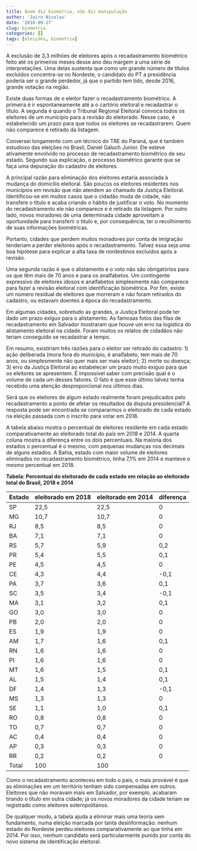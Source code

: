```yaml
---
title: Quem diz biometria, não diz manipulação
author: 'Jairo Nicolau'
date: '2018-09-27'
slug: biometria
categories: []
tags: [eleições, biometria]
---
```


A exclusão de 3,3 milhões de eleitores após o recadastramento biométrico feito
até os primeiros meses desse ano deu margem a uma série de interpretações. Uma
delas sustenta que como um grande número de títulos excluídos concentra-se no
Nordeste, o candidato do PT a presidência poderia ser o grande perdedor, já que
o partido tem tido, desde 2016, grande votação na região.

Existe duas formas de o eleitor fazer o recadastramento biométrico. A primeira é
ir espontaneamente até a o cartório eleitoral e recadastrar o título. A segunda
é quando o Tribunal Regional Eleitoral convoca todos os eleitores de um
município para a revisão do eleitorado. Nesse caso, é estabelecido um prazo para
que todos os eleitores se recadastrarem. Quem não comparece é retirado da
listagem.

Conversei longamente com um técnico do TRE do Paraná, que é também estudioso das
eleições no Brasil, Daniel Galuch Junior. Ele esteve ativamente envolvido no
processo de recadastramento biométrico de seu estado. Segundo sua explicação, o
processo biométrico garante que se faça uma depuração do cadastro de eleitores.

A principal razão para eliminação dos eleitores estaria associada à mudança do
domicilio eleitoral. São poucos os eleitores residentes nos municípios em
revisão que não atendem ao chamado da Justiça Eleitoral. Identificou-se em
muitos casos que o cidadão muda de cidade, não transfere o título e acaba
criando o hábito de justificar o voto. No momento do recadastramento ele não
comparece e é retirado da listagem. Por outro lado, novos moradores de uma
determinada cidade aproveitam a oportunidade para transferir o título e, por
consequência, ter o recolhimento de suas informações biométricas.

Portanto, cidades que perdem muitos moradores por conta de imigração tenderiam a
perder eleitores após o recadastramento. Talvez essa seja uma boa hipótese para
explicar a alta taxa de nordestinos excluídos após a revisão.

Uma segunda razão é que o alistamento e o voto não são obrigatórios para os que
têm mais de 70 anos e para os analfabetos. Um contingente expressivo de
eleitores idosos e analfabetos simplesmente não comparece para fazer a revisão
eleitoral com identificação biométrica. Por fim, existe um número residual de
eleitores que morreram e não foram retirados do cadastro, ou estavam doentes à
época do recadastramento.

Em algumas cidades, sobretudo as grandes, a Justiça Eleitoral pode ter dado um
prazo exíguo para o alistamento. As famosas fotos das filas de recadastramento
em Salvador mostraram que houve um erro na logística do alistamento eleitoral na
cidade. Foram muitos os relatos de cidadãos não teriam conseguido se recadastrar
a tempo.

Em resumo, existiriam três razões para o eleitor ser retirado do cadastro: 1)
ação deliberada (mora fora do município, é analfabeto, tem mais de 70 anos, ou
simplesmente não quer mais ser mais eleitor); 2) morte ou doença; 3) erro da
Justiça Eleitoral ao estabelecer um prazo muito exíguo para que os eleitores se
apresentem. É impossível saber com precisão qual é o volume de cada um desses
fatores. O fato é que esse último talvez tenha recebido uma atenção
desproporcional nos últimos dias.

Será que os eleitores de algum estado realmente foram prejudicados pelo
recadastramento a ponto de afetar os resultados da disputa presidencial? A
resposta pode ser encontrada se compararmos o eleitorado de cada estado na
eleição passada com o inscrito para votar em 2018.

A tabela abaixo mostra o percentual de eleitores residente em cada estado
comparativamente ao eleitorado total do país em 2018 e 2014. A quarta coluna
mostra a diferença entre os dois percentuais. Na maioria dos estados o
percentual é o mesmo, com pequenas mudanças nos decimais de alguns estados. A
Bahia, estado com maior volume de eleitores eliminados no recadastramento
biométrico, tinha 7,1% em 2014 e manteve o mesmo percentual em 2018.

**Tabela: Percentual do eleitorado de cada estado em relação ao eleitorado total
do Brasil, 2018 e 2014**

| Estado | eleitorado em 2018 | eleitorado em 2014 | diferença |
|--------|--------------------|--------------------|-----------|
| SP     | 22,5               | 22,5               | 0         |
| MG     | 10,7               | 10,7               | 0         |
| RJ     | 8,5                | 8,5                | 0         |
| BA     | 7,1                | 7,1                | 0         |
| RS     | 5,7                | 5,9                | 0,2       |
| PR     | 5,4                | 5,5                | 0,1       |
| PE     | 4,5                | 4,5                | 0         |
| CE     | 4,3                | 4,4                | \-0,1     |
| PA     | 3,7                | 3,6                | 0,1       |
| SC     | 3,5                | 3,4                | \-0,1     |
| MA     | 3,1                | 3,2                | 0,1       |
| GO     | 3,0                | 3,0                | 0         |
| PB     | 2,0                | 2,0                | 0         |
| ES     | 1,9                | 1,9                | 0         |
| AM     | 1,7                | 1,6                | 0,1       |
| RN     | 1,6                | 1,6                | 0         |
| PI     | 1,6                | 1,6                | 0         |
| MT     | 1,6                | 1,5                | 0,1       |
| AL     | 1,5                | 1,4                | 0,1       |
| DF     | 1,4                | 1,3                | \-0,1     |
| MS     | 1,3                | 1,3                | 0         |
| SE     | 1,1                | 1,0                | 0,1       |
| RO     | 0,8                | 0,8                | 0         |
| TO     | 0,7                | 0,7                | 0         |
| AC     | 0,4                | 0,4                | 0         |
| AP     | 0,3                | 0,3                | 0         |
| RR     | 0,2                | 0,2                | 0         |
| Total  | 100                | 100                |           |

Como o recadastramento aconteceu em todo o país, o mais provável é que as
eliminações em um território tenham sido compensadas em outros. Eleitores que
não moravam mais em Salvador, por exemplo, acabaram tirando o título em outra
cidade; já os novos moradores da cidade teriam se registrado como eleitores
soteropolitanos.

De qualquer modo, a tabela ajuda a eliminar mais uma teoria sem fundamento, numa
eleição marcada por tanta desinformação: nenhum estado do Nordeste perdeu
eleitores comparativamente ao que tinha em 2014. Por isso, nenhum candidato será
particularmente punido por conta do novo sistema de identificação eleitoral.
